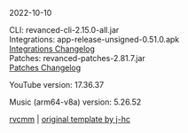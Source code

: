 2022-10-10
  
CLI: revanced-cli-2.15.0-all.jar  
Integrations: app-release-unsigned-0.51.0.apk  
[Integrations Changelog](https://github.com/revanced/revanced-integrations/releases/tag/v0.51.0)  
Patches: revanced-patches-2.81.7.jar  
[Patches Changelog](https://github.com/revanced/revanced-patches/releases/tag/v2.81.7)  

YouTube version: 17.36.37  

Music (arm64-v8a) version: 5.26.52  

[rvcmm](https://github.com/thrwKappu/rvcmm) | [original template by j-hc](https://github.com/j-hc/revanced-magisk-module)
